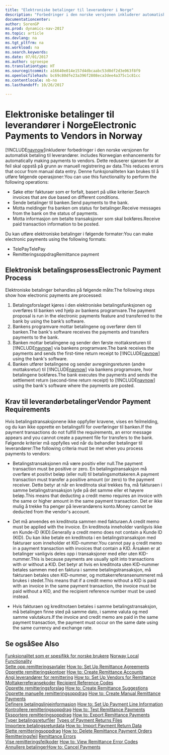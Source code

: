 ```yaml
---
title: "Elektroniske betalinger til leverandører i Norge"
description: "Forbedringer i den norske versjonen inkluderer automatisk betaling til leverandører."
documentationcenter: 
author: SorenGP
ms.prod: dynamics-nav-2017
ms.topic: article
ms.devlang: na
ms.tgt_pltfrm: na
ms.workload: na
ms.search.keywords: 
ms.date: 07/01/2017
ms.author: sgroespe
ms.translationtype: HT
ms.sourcegitcommit: a16640e014e157d4dbcaabc53d0df2d3e063f8f9
ms.openlocfilehash: bc69c80dfe23a396f2808eca3dee4a375c1c81cc
ms.contentlocale: nb-no
ms.lasthandoff: 10/26/2017

---
```

# <a name="electronic-payments-to-vendors-in-norway"></a><span data-ttu-id="3f4ce-103">Elektroniske betalinger til leverandører i Norge</span><span class="sxs-lookup"><span data-stu-id="3f4ce-103">Electronic Payments to Vendors in Norway</span></span>
[!INCLUDE[navnow](../../includes/navnow_md.md)]<span data-ttu-id="3f4ce-104">inkluderer forbedringer i den norske versjonen for automatisk betaling til leverandører.</span><span class="sxs-lookup"><span data-stu-id="3f4ce-104"> includes Norwegian enhancements for automatically making payments to vendors.</span></span> <span data-ttu-id="3f4ce-105">Dette reduserer sjansen for at feil skal oppstå på grunn av manuell registrering av data.</span><span class="sxs-lookup"><span data-stu-id="3f4ce-105">This reduces errors that occur from manual data entry.</span></span> <span data-ttu-id="3f4ce-106">Denne funksjonaliteten kan brukes til å utføre følgende operasjoner:</span><span class="sxs-lookup"><span data-stu-id="3f4ce-106">You can use this functionality to perform the following operations:</span></span>  

- <span data-ttu-id="3f4ce-107">Søke etter fakturaer som er forfalt, basert på ulike kriterier.</span><span class="sxs-lookup"><span data-stu-id="3f4ce-107">Search invoices that are due based on different conditions.</span></span>  
- <span data-ttu-id="3f4ce-108">Sende betalinger til banken.</span><span class="sxs-lookup"><span data-stu-id="3f4ce-108">Send payments to the bank.</span></span>  
- <span data-ttu-id="3f4ce-109">Motta meldinger fra banken om status for betalinger.</span><span class="sxs-lookup"><span data-stu-id="3f4ce-109">Receive messages from the bank on the status of payments.</span></span>  
- <span data-ttu-id="3f4ce-110">Motta informasjon om betalte transaksjoner som skal bokføres.</span><span class="sxs-lookup"><span data-stu-id="3f4ce-110">Receive paid transaction information to be posted.</span></span>  

<span data-ttu-id="3f4ce-111">Du kan utføre elektroniske betalinger i følgende formater:</span><span class="sxs-lookup"><span data-stu-id="3f4ce-111">You can make electronic payments using the following formats:</span></span>  

- <span data-ttu-id="3f4ce-112">TelePay</span><span class="sxs-lookup"><span data-stu-id="3f4ce-112">TelePay</span></span>  
- <span data-ttu-id="3f4ce-113">Remitteringsoppdrag</span><span class="sxs-lookup"><span data-stu-id="3f4ce-113">Remittance payment</span></span>  

## <a name="electronic-payment-process"></a><span data-ttu-id="3f4ce-114">Elektronisk betalingsprosess</span><span class="sxs-lookup"><span data-stu-id="3f4ce-114">Electronic Payment Process</span></span>  
<span data-ttu-id="3f4ce-115">Elektroniske betalinger behandles på følgende måte:</span><span class="sxs-lookup"><span data-stu-id="3f4ce-115">The following steps show how electronic payments are processed:</span></span>  

1.  <span data-ttu-id="3f4ce-116">Betalingsforslaget kjøres i den elektroniske betalingsfunksjonen og overføres til banken ved hjelp av bankens programvare.</span><span class="sxs-lookup"><span data-stu-id="3f4ce-116">The payment proposal is run in the electronic payments feature and transferred to the bank by using the bank’s software.</span></span>  
2.  <span data-ttu-id="3f4ce-117">Bankens programvare mottar betalingene og overfører dem til banken.</span><span class="sxs-lookup"><span data-stu-id="3f4ce-117">The bank's software receives the payments and transfers payments to the bank.</span></span>  
3.  <span data-ttu-id="3f4ce-118">Banken mottar betalingene og sender den første mottaksreturen til [!INCLUDE[navnow](../../includes/navnow_md.md)] via bankens programvare.</span><span class="sxs-lookup"><span data-stu-id="3f4ce-118">The bank receives the payments and sends the first-time return receipt to [!INCLUDE[navnow](../../includes/navnow_md.md)] using the bank's software.</span></span>  
4.  <span data-ttu-id="3f4ce-119">Banken utfører betalingene og sender avregningsreturen (andre mottaksretur) til [!INCLUDE[navnow](../../includes/navnow_md.md)] via bankens programvare, hvor betalingene bokføres.</span><span class="sxs-lookup"><span data-stu-id="3f4ce-119">The bank executes the payments and sends the settlement return (second-time return receipt) to [!INCLUDE[navnow](../../includes/navnow_md.md)] using the bank's software where the payments are posted.</span></span>  

## <a name="vendor-payment-requirements"></a><span data-ttu-id="3f4ce-120">Krav til leverandørbetalinger</span><span class="sxs-lookup"><span data-stu-id="3f4ce-120">Vendor Payment Requirements</span></span>  
<span data-ttu-id="3f4ce-121">Hvis betalingstransaksjonene ikke oppfyller kravene, vises en feilmelding, og du kan ikke opprette en betalingsfil for overføringer til banken.</span><span class="sxs-lookup"><span data-stu-id="3f4ce-121">If the payment transactions do not fulfill the requirements, an error message appears and you cannot create a payment file for transfers to the bank.</span></span> <span data-ttu-id="3f4ce-122">Følgende kriterier må oppfylles ved når du behandler betalinger til leverandører:</span><span class="sxs-lookup"><span data-stu-id="3f4ce-122">The following criteria must be met when you process payments to vendors:</span></span>  

- <span data-ttu-id="3f4ce-123">Betalingstransaksjonen må være positiv eller null.</span><span class="sxs-lookup"><span data-stu-id="3f4ce-123">The payment transaction must be positive or zero.</span></span> <span data-ttu-id="3f4ce-124">En betalingstransaksjon må overføre et positivt beløp (eller null) til betalingsmottakeren.</span><span class="sxs-lookup"><span data-stu-id="3f4ce-124">A payment transaction must transfer a positive amount (or zero) to the payment receiver.</span></span> <span data-ttu-id="3f4ce-125">Dette betyr at når en kreditnota skal trekkes fra, må fakturaen i samme betalingstransaksjon lyde på det samme eller et høyere beløp.</span><span class="sxs-lookup"><span data-stu-id="3f4ce-125">This means that deducting a credit memo requires an invoice with the same or higher amount in the same payment transaction.</span></span> <span data-ttu-id="3f4ce-126">Det er ikke mulig å trekke fra penger på leverandørens konto.</span><span class="sxs-lookup"><span data-stu-id="3f4ce-126">Money cannot be deducted from the vendor's account.</span></span>  

- <span data-ttu-id="3f4ce-127">Det må anvendes en kreditnota sammen med fakturaen.</span><span class="sxs-lookup"><span data-stu-id="3f4ce-127">A credit memo must be applied with the invoice.</span></span> <span data-ttu-id="3f4ce-128">En kreditnota inneholder vanligvis ikke en Kunde-ID (KID).</span><span class="sxs-lookup"><span data-stu-id="3f4ce-128">Generally a credit memo does not contain a Kunde ID (KID).</span></span> <span data-ttu-id="3f4ce-129">Du kan ikke betale en kreditnota i en betalingstransaksjon med fakturaer som inneholder et KID-nummer.</span><span class="sxs-lookup"><span data-stu-id="3f4ce-129">You cannot pay a credit memo in a payment transaction with invoices that contain a KID.</span></span> <span data-ttu-id="3f4ce-130">Årsaken er at betalinger vanligvis deles opp i transaksjoner med eller uten KID-nummer.</span><span class="sxs-lookup"><span data-stu-id="3f4ce-130">This is because payments are usually split into transactions with or without a KID.</span></span> <span data-ttu-id="3f4ce-131">Det betyr at hvis en kreditnota uten KID-nummer betales sammen med en faktura i samme betalingstransaksjon, må fakturaen betales uten KID-nummer, og mottakerreferansenummeret må brukes i stedet.</span><span class="sxs-lookup"><span data-stu-id="3f4ce-131">This means that if a credit memo without a KID is paid with an invoice in the same payment transaction, the invoice must be paid without a KID, and the recipient reference number must be used instead.</span></span>  

- <span data-ttu-id="3f4ce-132">Hvis fakturaen og kreditnotaen betales i samme betalingstransaksjon, må betalingen finne sted på samme dato, i samme valuta og med samme valutakurs.</span><span class="sxs-lookup"><span data-stu-id="3f4ce-132">If the invoice and credit memo are paid in the same payment transaction, the payment must occur on the same date using the same currency and exchange rate.</span></span>  

## <a name="see-also"></a><span data-ttu-id="3f4ce-133">Se også</span><span class="sxs-lookup"><span data-stu-id="3f4ce-133">See Also</span></span>  
 <span data-ttu-id="3f4ce-134">[Funksjonalitet som er spesifikk for norske brukere](norway-local-functionality.md) </span><span class="sxs-lookup"><span data-stu-id="3f4ce-134">[Norway Local Functionality](norway-local-functionality.md) </span></span>  
 <span data-ttu-id="3f4ce-135">[Sette opp remitteringsavtaler](how-to-set-up-remittance-agreements.md) </span><span class="sxs-lookup"><span data-stu-id="3f4ce-135">[How to: Set Up Remittance Agreements](how-to-set-up-remittance-agreements.md) </span></span>  
 <span data-ttu-id="3f4ce-136">[Opprette remitteringskontoer](how-to-create-remittance-accounts.md) </span><span class="sxs-lookup"><span data-stu-id="3f4ce-136">[How to: Create Remittance Accounts](how-to-create-remittance-accounts.md) </span></span>  
 <span data-ttu-id="3f4ce-137">[Angi leverandører for remittering](how-to-set-up-vendors-for-remittance.md) </span><span class="sxs-lookup"><span data-stu-id="3f4ce-137">[How to: Set Up Vendors for Remittance](how-to-set-up-vendors-for-remittance.md) </span></span>  
 <span data-ttu-id="3f4ce-138">[Mottakerreferansekoder](recipient-reference-codes.md) </span><span class="sxs-lookup"><span data-stu-id="3f4ce-138">[Recipient Reference Codes](recipient-reference-codes.md) </span></span>  
 <span data-ttu-id="3f4ce-139">[Opprette remitteringsforslag](how-to-create-remittance-suggestions.md) </span><span class="sxs-lookup"><span data-stu-id="3f4ce-139">[How to: Create Remittance Suggestions](how-to-create-remittance-suggestions.md) </span></span>  
 <span data-ttu-id="3f4ce-140">[Opprette manuelle remitteringsoppdrag](how-to-create-manual-remittance-payments.md) </span><span class="sxs-lookup"><span data-stu-id="3f4ce-140">[How to: Create Manual Remittance Payments](how-to-create-manual-remittance-payments.md) </span></span>  
 <span data-ttu-id="3f4ce-141">[Definere betalingslinjeinformasjon](how-to-set-up-payment-line-information.md) </span><span class="sxs-lookup"><span data-stu-id="3f4ce-141">[How to: Set Up Payment Line Information](how-to-set-up-payment-line-information.md) </span></span>  
 <span data-ttu-id="3f4ce-142">[Kontrollere remitteringsoppdrag](how-to-test-remittance-payments.md) </span><span class="sxs-lookup"><span data-stu-id="3f4ce-142">[How to: Test Remittance Payments](how-to-test-remittance-payments.md) </span></span>  
 <span data-ttu-id="3f4ce-143">[Eksportere remitteringsoppdrag](how-to-export-remittance-payments.md) </span><span class="sxs-lookup"><span data-stu-id="3f4ce-143">[How to: Export Remittance Payments](how-to-export-remittance-payments.md) </span></span>  
 <span data-ttu-id="3f4ce-144">[Typer betalingsreturfiler](types-of-payment-returns-files.md) </span><span class="sxs-lookup"><span data-stu-id="3f4ce-144">[Types of Payment Returns Files](types-of-payment-returns-files.md) </span></span>  
 <span data-ttu-id="3f4ce-145">[Importere betalingsreturdata](how-to-import-payment-return-data.md) </span><span class="sxs-lookup"><span data-stu-id="3f4ce-145">[How to: Import Payment Return Data](how-to-import-payment-return-data.md) </span></span>  
 <span data-ttu-id="3f4ce-146">[Slette remitteringsoppdrag](how-to-delete-remittance-payment-orders.md) </span><span class="sxs-lookup"><span data-stu-id="3f4ce-146">[How to: Delete Remittance Payment Orders](how-to-delete-remittance-payment-orders.md) </span></span>  
 <span data-ttu-id="3f4ce-147">[Remitteringsfeil](remittance-errors.md) </span><span class="sxs-lookup"><span data-stu-id="3f4ce-147">[Remittance Errors](remittance-errors.md) </span></span>  
 <span data-ttu-id="3f4ce-148">[Vise remitteringsfeilkoder](how-to-view-remittance-error-codes.md) </span><span class="sxs-lookup"><span data-stu-id="3f4ce-148">[How to: View Remittance Error Codes](how-to-view-remittance-error-codes.md) </span></span>  
 [<span data-ttu-id="3f4ce-149">Annullere betalinger</span><span class="sxs-lookup"><span data-stu-id="3f4ce-149">How to: Cancel Payments</span></span>](how-to-cancel-payments.md)

